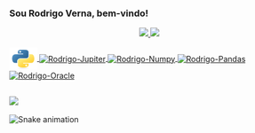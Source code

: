 ### Sou Rodrigo Verna, bem-vindo! 
<div align="center">
  <a href="https://github.com/rodrigo-verna">
  <img height="180em" src="https://github-readme-stats.vercel.app/api?username=rodrigo-verna&show_icons=true&theme=dark&include_all_commits=true&count_private=true"/>
  <img height="180em" src="https://github-readme-stats.vercel.app/api/top-langs/?username=rodrigo-verna&layout=compact&langs_count=7&theme=dark"/>
</div>
<div style="display: inline_block"><br>
    <img align="center" alt="Rodrigo-Python" height="40" width="50" src="https://raw.githubusercontent.com/devicons/devicon/master/icons/python/python-original.svg">
   <img align="center" alt="Rodrigo-Jupiter" height="40" width="50" src="https://cdn.jsdelivr.net/gh/devicons/devicon/icons/jupyter/jupyter-original-wordmark.svg"/>
  <img align="center" alt="Rodrigo-Numpy" height="60" width="70" src="https://cdn.jsdelivr.net/gh/devicons/devicon/icons/numpy/numpy-original-wordmark.svg" />
  <img align="center" alt="Rodrigo-Pandas" height="40" width="50"src="https://cdn.jsdelivr.net/gh/devicons/devicon/icons/pandas/pandas-original-wordmark.svg" />

  <img align="center" alt="Rodrigo-Oracle" height="50" width="60" src="https://cdn.jsdelivr.net/gh/devicons/devicon/icons/oracle/oracle-original.svg" />
 </div>
  
  ##
 
<div> 
  <a href="https://www.linkedin.com/in/rodrigoverna" target="_blank"><img src="https://img.shields.io/badge/-LinkedIn-%230077B5?style=for-the-badge&logo=linkedin&logoColor=white" target="_blank"></a> 
 
  ![Snake animation](https://github.com/rodrigo-verna/rodrigo-verna/blob/output/github-contribution-grid-snake.svg)
 
</div>
